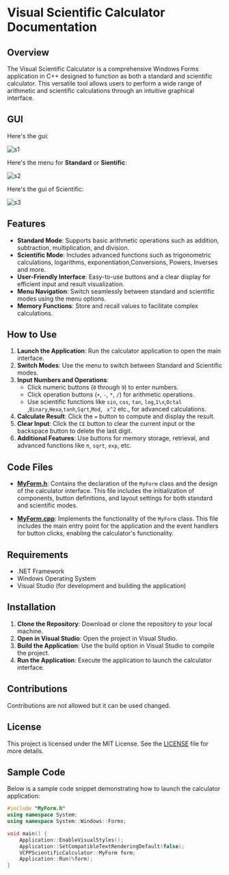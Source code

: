 # Visual Scientific Calculator Documentation

## Overview

The Visual Scientific Calculator is a comprehensive Windows Forms application in C++ designed to function as both a standard and scientific calculator. This versatile tool allows users to perform a wide range of arithmetic and scientific calculations through an intuitive graphical interface.
##  GUI 
Here's the gui:

![s1](https://github.com/user-attachments/assets/1052d150-da76-4191-999d-e7351682183b)

Here's the menu for **Standard** or **Sientific**:

![s2](https://github.com/user-attachments/assets/bca7bcf1-e5eb-41eb-b48c-ec8502fd2310)


Here's the gui of Scientific:


![s3](https://github.com/user-attachments/assets/d0d79762-f1a8-40f6-9945-6262cecedb82)


## Features

- **Standard Mode**: Supports basic arithmetic operations such as addition, subtraction, multiplication, and division.
- **Scientific Mode**: Includes advanced functions such as trigonometric calculations, logarithms, exponentiation,Conversions, Powers, Inverses and more.
- **User-Friendly Interface**: Easy-to-use buttons and a clear display for efficient input and result visualization.
- **Menu Navigation**: Switch seamlessly between standard and scientific modes using the menu options.
- **Memory Functions**: Store and recall values to facilitate complex calculations.

## How to Use

1. **Launch the Application**: Run the calculator application to open the main interface.
2. **Switch Modes**: Use the menu to switch between Standard and Scientific modes.
3. **Input Numbers and Operations**:
   - Click numeric buttons (`0` through `9`) to enter numbers.
   - Click operation buttons (`+`, `-`, `*`, `/`) for arithmetic operations.
   - Use scientific functions like `sin`, `cos`, `tan`, `log`,`1\x`,`Octal` ,`Binary`,`Hexa`,`tanh`,`Sqrt`,`Mod`, ` x^2` etc., for advanced calculations.
4. **Calculate Result**: Click the `=` button to compute and display the result.
5. **Clear Input**: Click the `CE` button to clear the current input or the backspace button to delete the last digit.
6. **Additional Features**: Use buttons for memory storage, retrieval, and advanced functions like `π`, `sqrt`, `exp`, etc.

## Code Files

- **[MyForm.h](MyForm.h)**: Contains the declaration of the `MyForm` class and the design of the calculator interface. This file includes the initialization of components, button definitions, and layout settings for both standard and scientific modes.

- **[MyForm.cpp](here)**: Implements the functionality of the `MyForm` class. This file includes the main entry point for the application and the event handlers for button clicks, enabling the calculator's functionality.

## Requirements

- .NET Framework
- Windows Operating System
- Visual Studio (for development and building the application)

## Installation

1. **Clone the Repository**: Download or clone the repository to your local machine.
2. **Open in Visual Studio**: Open the project in Visual Studio.
3. **Build the Application**: Use the build option in Visual Studio to compile the project.
4. **Run the Application**: Execute the application to launch the calculator interface.

## Contributions
Contributions are not allowed but it can be used changed.

## License

This project is licensed under the MIT License. See the [LICENSE](LICENSE) file for more details.

## Sample Code

Below is a sample code snippet demonstrating how to launch the calculator application:

```cpp
#include "MyForm.h"
using namespace System;
using namespace System::Windows::Forms;

void main() {
    Application::EnableVisualStyles();
    Application::SetCompatibleTextRenderingDefault(false);
    VCPPScientificCalculator::MyForm form;
    Application::Run(%form);
}

